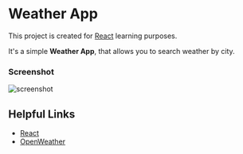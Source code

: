 # Weather App

This project is created for [React](https://https://reactjs.org/) learning purposes.

It's a simple **Weather App**, that allows you to search weather by city.

### Screenshot
![screenshot](https://github.com/gennadiySinigur/Weather-App/public/img/screenshot.png)


## Helpful Links
- [React](https://reactjs.org)
- [OpenWeather](https://openweathermap.org/api)
